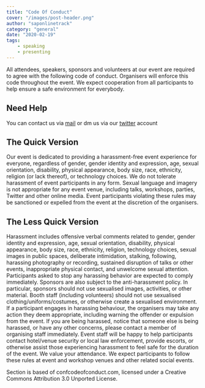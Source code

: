 ```yaml
---
title: "Code Of Conduct"
cover: "/images/post-header.png"
author: "saponlinetrack"
category: "general"
date: "2020-02-19"
tags:
    - speaking
    - presenting
---
```


All attendees, speakers, sponsors and volunteers at our event are required to agree with the following code of conduct. Organisers will enforce this code throughout the event. We expect cooperation from all participants to help ensure a safe environment for everybody.

## Need Help

You can contact us via [mail](mailto:sapinsidetrackonline@gmail.com) or dm us via our [twitter](https://twitter.com/sapOnlineTrack) account

## The Quick Version

Our event is dedicated to providing a harassment-free event experience for everyone, regardless of gender, gender identity and expression, age, sexual orientation, disability, physical appearance, body size, race, ethnicity, religion (or lack thereof), or technology choices. We do not tolerate harassment of event participants in any form. Sexual language and imagery is not appropriate for any event venue, including talks, workshops, parties, Twitter and other online media. Event participants violating these rules may be sanctioned or expelled from the event at the discretion of the organisers.

## The Less Quick Version

Harassment includes offensive verbal comments related to gender, gender identity and expression, age, sexual orientation, disability, physical appearance, body size, race, ethnicity, religion, technology choices, sexual images in public spaces, deliberate intimidation, stalking, following, harassing photography or recording, sustained disruption of talks or other events, inappropriate physical contact, and unwelcome sexual attention.
Participants asked to stop any harassing behavior are expected to comply immediately.
Sponsors are also subject to the anti-harassment policy. In particular, sponsors should not use sexualised images, activities, or other material. Booth staff (including volunteers) should not use sexualised clothing/uniforms/costumes, or otherwise create a sexualised environment.
If a participant engages in harassing behaviour, the organisers may take any action they deem appropriate, including warning the offender or expulsion from the event.
If you are being harassed, notice that someone else is being harassed, or have any other concerns, please contact a member of organising staff immediately.
Event staff will be happy to help participants contact hotel/venue security or local law enforcement, provide escorts, or otherwise assist those experiencing harassment to feel safe for the duration of the event. We value your attendance.
We expect participants to follow these rules at event and workshop venues and other related social events.

Section is based of confcodeofconduct.com, licensed under a Creative Commons Attribution 3.0 Unported License.
